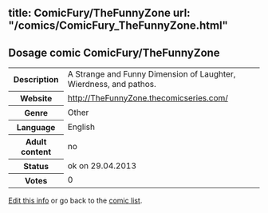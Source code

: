 title: ComicFury/TheFunnyZone
url: "/comics/ComicFury_TheFunnyZone.html"
---
Dosage comic ComicFury/TheFunnyZone
-----------------------------------------

<p id="msg"></p>
<script type="text/javascript">
if (window.location.search === '?edit_info_mail=sent_ok') {
  var elem = document.getElementById("msg");
  elem.innerHTML = 'Edited information sucessfully sent.';
  elem.className = 'ok';
}
</script>
<table class="comicinfo">
<tr>
<th>Description</th><td>A Strange and Funny Dimension of Laughter, Wierdness, and pathos.</td>
</tr>
<tr>
<th>Website</th><td><a href="http://TheFunnyZone.thecomicseries.com/">http://TheFunnyZone.thecomicseries.com/</a></td>
</tr>
<tr>
<th>Genre</th><td>Other</td>
</tr>
<tr>
<th>Language</th><td>English</td>
</tr>
<tr>
<th>Adult content</th><td>no</td>
</tr>
<tr>
<th>Status</th><td>ok on 29.04.2013</td>
</tr>
<tr>
<th>Votes</th><td>0</td>
</tr>
</table>

[Edit this info](ComicFury_TheFunnyZone_edit.html) or go back to the [comic list](../comic-index.html).
